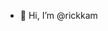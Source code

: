 - 👋 Hi, I’m @rickkam
<!---
rickkam/rickkam is a ✨ special ✨ repository because its `README.md` (this file) appears on your GitHub profile.
You can click the Preview link to take a look at your changes.
--->
